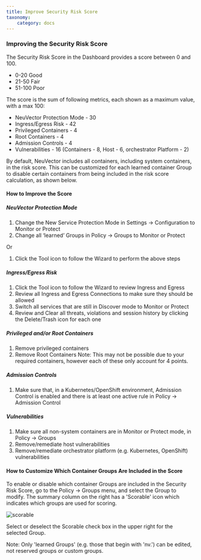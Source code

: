 ```yaml
---
title: Improve Security Risk Score
taxonomy:
    category: docs
---
```


### Improving the Security Risk Score

The Security Risk Score in the Dashboard provides a score between 0 and 100.
+ 0-20 Good
+ 21-50 Fair
+ 51-100 Poor

The score is the sum of following metrics, each shown as a maximum value, with a max 100:

+ NeuVector Protection Mode - 30
+ Ingress/Egress Risk - 42
+ Privileged Containers - 4
+ Root Containers - 4
+ Admission Controls - 4
+ Vulnerabilities - 16 (Containers - 8, Host - 6, orchestrator Platform - 2)

By default, NeuVector includes all containers, including system containers, in the risk score. This can be customized for each learned container Group to disable certain containers from being included in the risk score calculation, as shown below.

#### How to Improve the Score

##### NeuVector Protection Mode
1. Change the New Service Protection Mode in Settings -> Configuration to Monitor or Protect
2. Change all ‘learned’ Groups in Policy -> Groups to Monitor or Protect

Or
1. Click the Tool icon to follow the Wizard to perform the above steps

##### Ingress/Egress Risk
1. Click the Tool icon to follow the Wizard to review Ingress and Egress
2. Review all Ingress and Egress Connections to make sure they should be allowed
3. Switch all services that are still in Discover mode to Monitor or Protect
4. Review and Clear all threats, violations and session history by clicking the Delete/Trash icon for each one

##### Privileged and/or Root Containers
1. Remove privileged containers
2. Remove Root Containers
Note: This may not be possible due to your required containers, however each of these only account for 4 points.

##### Admission Controls
1. Make sure that, in a Kubernetes/OpenShift environment, Admission Control is enabled and there is at least one active rule in Policy -> Admission Control

##### Vulnerabilities
1. Make sure all non-system containers are in Monitor or Protect mode, in Policy -> Groups
2. Remove/remediate host vulnerabilities
3. Remove/remediate orchestrator platform (e.g. Kubernetes, OpenShift) vulnerabilities


#### How to Customize Which Container Groups Are Included in the Score

To enable or disable which container Groups are included in the Security Risk Score, go to the Policy -> Groups menu, and select the Group to modify. The summary column on the right has a 'Scorable' icon which indicates which groups are used for scoring.

![scorable](/img/04.navigation/03.improve_score/risk_scorable.png)

Select or deselect the Scorable check box in the upper right for the selected Group.

Note: Only 'learned Groups' (e.g. those that begin with 'nv.') can be edited, not reserved groups or custom groups.


